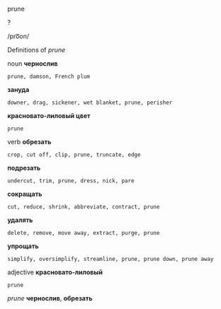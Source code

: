 prune

?

/pro͞on/

Definitions of _prune_

noun
**чернослив**

    prune, damson, French plum
**зануда**

    downer, drag, sickener, wet blanket, prune, perisher
**красновато-лиловый цвет**

    prune

verb
**обрезать**

    crop, cut off, clip, prune, truncate, edge
**подрезать**

    undercut, trim, prune, dress, nick, pare
**сокращать**

    cut, reduce, shrink, abbreviate, contract, prune
**удалять**

    delete, remove, move away, extract, purge, prune
**упрощать**

    simplify, oversimplify, streamline, prune, prune down, prune away

adjective
**красновато-лиловый**

    prune

_prune_
**чернослив**, **обрезать**